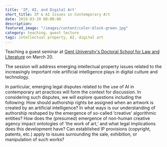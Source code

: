```yaml
---
title: 'IP, AI, and Digital Art'
short_title: IP & AI Issues in Contemporary Art
date: 2019-03-20 00:00:00
description:
featured_image: "/images/content/color-block-green.jpg"
category: teaching, guest lecture
tagz: intellectual property, AI, digital art
---
```


Teaching a guest seminar at [Gent University's Doctoral School for Law and Literature](https://www.ugent.be/doctoralschools/en/doctoraltraining/courses/specialistcourses/ahl/law-and-literature.htm?fbclid=IwAR0xFNhD-fBhO2quO72zuaGybss5MLFRSVugBVmY33JcHHIf2Ico1LtIZW8#Datesandprogramme-Venue) on March 20.

The session will address emerging intellectual property issues related to the increasingly important role artificial intelligence plays in digital culture and technology.

In particular, emerging legal disputes related to the use of AI in contemporary art practices will form the context for discussion. In considering such disputes, we will explore questions including the following: How should authorship rights be assigned when an artwork is created by an artificial intelligence? In what ways is our understanding of authorship reshaped by the emergence of so-called ‘creative' algorithmic entities? How does the (presumed) emergence of non-human creative agency impact ontologies of ’the work of art,’ and what legal implications does this development have? Can established IP provisions (copyright, patents, etc.) apply to issues surrounding the sale, exhibition, or manipulation of such works?
